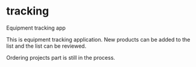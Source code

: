 # tracking
Equipment tracking app

This is equipment tracking application. New products can be added to the list and the list can be reviewed.

Ordering projects part is still in the process.
